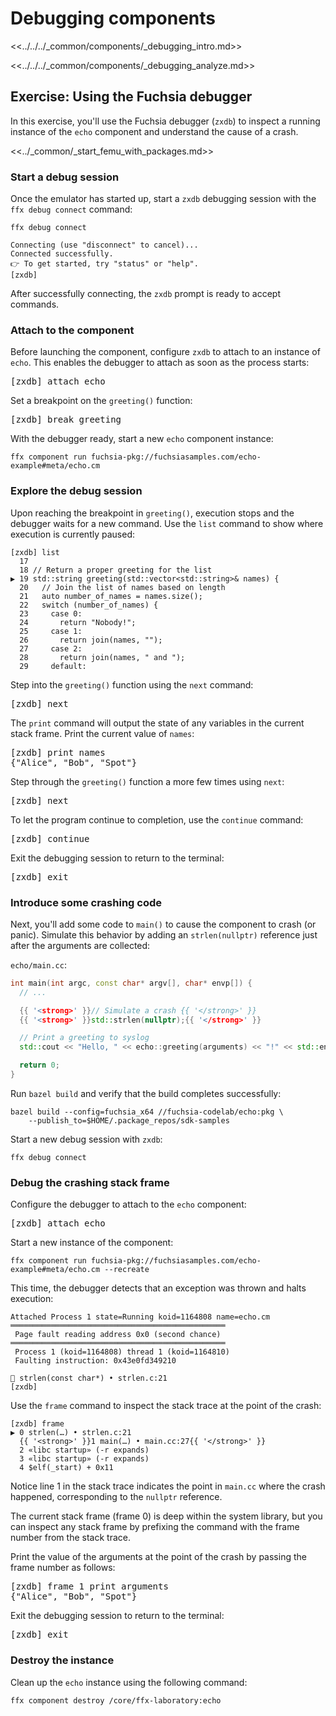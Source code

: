 # Debugging components

<<../../../_common/components/_debugging_intro.md>>

<<../../../_common/components/_debugging_analyze.md>>

## Exercise: Using the Fuchsia debugger

In this exercise, you'll use the Fuchsia debugger (`zxdb`) to inspect a running
instance of the `echo` component and understand the cause of a crash.

<<../_common/_start_femu_with_packages.md>>

### Start a debug session

Once the emulator has started up, start a `zxdb` debugging session with the
`ffx debug connect` command:

```posix-terminal
ffx debug connect
```

```none {:.devsite-disable-click-to-copy}
Connecting (use "disconnect" to cancel)...
Connected successfully.
👉 To get started, try "status" or "help".
[zxdb]
```

After successfully connecting, the `zxdb` prompt is ready to accept commands.

### Attach to the component

Before launching the component, configure `zxdb` to attach to an instance of
`echo`. This enables the debugger to attach as soon as the process starts:

<pre class="devsite-click-to-copy">
<span class="no-select">[zxdb] </span>attach echo
</pre>

Set a breakpoint on the `greeting()` function:

<pre class="devsite-click-to-copy">
<span class="no-select">[zxdb] </span>break greeting
</pre>

With the debugger ready, start a new `echo` component instance:


```posix-terminal
ffx component run fuchsia-pkg://fuchsiasamples.com/echo-example#meta/echo.cm
```

### Explore the debug session

Upon reaching the breakpoint in `greeting()`, execution stops and the debugger
waits for a new command. Use the `list` command to show where execution is
currently paused:

```none {:.devsite-disable-click-to-copy}
[zxdb] list
  17
  18 // Return a proper greeting for the list
▶ 19 std::string greeting(std::vector<std::string>& names) {
  20   // Join the list of names based on length
  21   auto number_of_names = names.size();
  22   switch (number_of_names) {
  23     case 0:
  24       return "Nobody!";
  25     case 1:
  26       return join(names, "");
  27     case 2:
  28       return join(names, " and ");
  29     default:
```

Step into the `greeting()` function using the `next` command:

<pre class="devsite-click-to-copy">
<span class="no-select">[zxdb] </span>next
</pre>

The `print` command will output the state of any variables in the current stack
frame. Print the current value of `names`:

<pre class="devsite-click-to-copy">
<span class="no-select">[zxdb] </span>print names
<span class="no-select">{"Alice", "Bob", "Spot"}</span>
</pre>

Step through the `greeting()` function a more few times using `next`:

<pre class="devsite-click-to-copy">
<span class="no-select">[zxdb] </span>next
</pre>

To let the program continue to completion, use the `continue` command:

<pre class="devsite-click-to-copy">
<span class="no-select">[zxdb] </span>continue
</pre>

Exit the debugging session to return to the terminal:

<pre class="devsite-click-to-copy">
<span class="no-select">[zxdb] </span>exit
</pre>

### Introduce some crashing code

Next, you'll add some code to `main()` to cause the component to crash
(or panic). Simulate this behavior by adding an `strlen(nullptr)` reference just
after the arguments are collected:

`echo/main.cc`:

```cpp
int main(int argc, const char* argv[], char* envp[]) {
  // ...

  {{ '<strong>' }}// Simulate a crash {{ '</strong>' }}
  {{ '<strong>' }}std::strlen(nullptr);{{ '</strong>' }}

  // Print a greeting to syslog
  std::cout << "Hello, " << echo::greeting(arguments) << "!" << std::endl;

  return 0;
}
```

Run `bazel build` and verify that the build completes successfully:

```posix-terminal
bazel build --config=fuchsia_x64 //fuchsia-codelab/echo:pkg \
    --publish_to=$HOME/.package_repos/sdk-samples
```

Start a new debug session with `zxdb`:

```posix-terminal
ffx debug connect
```

### Debug the crashing stack frame

Configure the debugger to attach to the `echo` component:

<pre class="devsite-click-to-copy">
<span class="no-select">[zxdb] </span>attach echo
</pre>

Start a new instance of the component:

```posix-terminal
ffx component run fuchsia-pkg://fuchsiasamples.com/echo-example#meta/echo.cm --recreate
```

This time, the debugger detects that an exception was thrown and halts execution:

```{:.devsite-disable-click-to-copy}
Attached Process 1 state=Running koid=1164808 name=echo.cm
════════════════════════════════════════════════
 Page fault reading address 0x0 (second chance)
════════════════════════════════════════════════
 Process 1 (koid=1164808) thread 1 (koid=1164810)
 Faulting instruction: 0x43e0fd349210

🛑 strlen(const char*) • strlen.c:21
[zxdb]
```

Use the `frame` command to inspect the stack trace at the point of the crash:

```none {:.devsite-disable-click-to-copy}
[zxdb] frame
▶ 0 strlen(…) • strlen.c:21
  {{ '<strong>' }}1 main(…) • main.cc:27{{ '</strong>' }}
  2 «libc startup» (-r expands)
  3 «libc startup» (-r expands)
  4 $elf(_start) + 0x11
```

Notice line 1 in the stack trace indicates the point in `main.cc` where the
crash happened, corresponding to the `nullptr` reference.

The current stack frame (frame 0) is deep within the system library, but you
can inspect any stack frame by prefixing the command with the frame number from
the stack trace.

Print the value of the arguments at the point of the crash by passing the
frame number as follows:

<pre class="devsite-click-to-copy">
<span class="no-select">[zxdb] </span>frame 1 print arguments
<span class="no-select">{"Alice", "Bob", "Spot"}</span>
</pre>

Exit the debugging session to return to the terminal:

<pre class="devsite-click-to-copy">
<span class="no-select">[zxdb] </span>exit
</pre>

### Destroy the instance

Clean up the `echo` instance using the following command:

```posix-terminal
ffx component destroy /core/ffx-laboratory:echo
```
